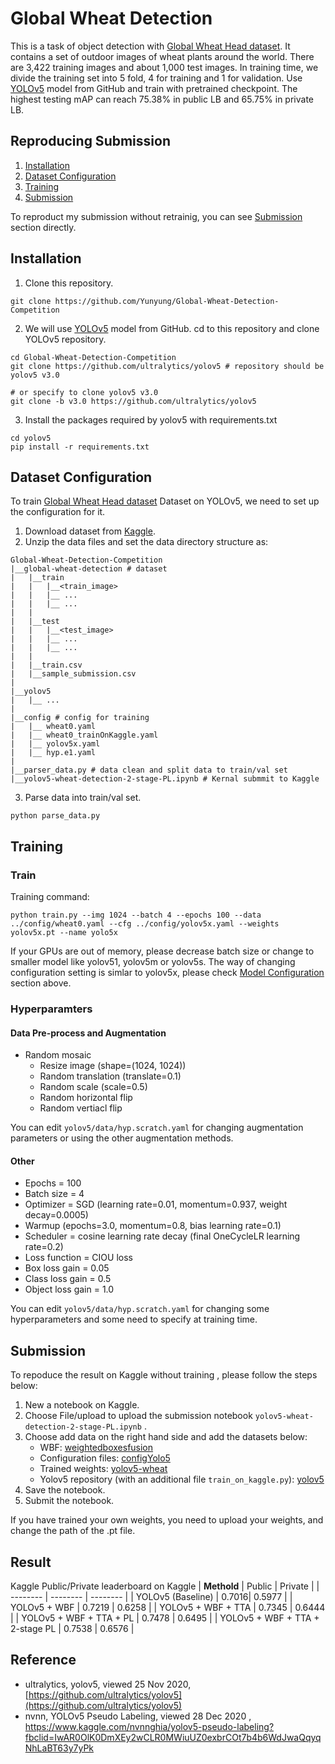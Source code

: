 # Global Wheat Detection

This is a task of object detection with [Global Wheat Head dataset](https://www.kaggle.com/c/global-wheat-detection). It contains a set of outdoor images of wheat plants around the world. There are 3,422 training images and  about 1,000 test images. In training time, we divide the training set into 5 fold, 4 for training and 1 for validation. Use [YOLOv5](https://github.com/ultralytics/yolov5) model from GitHub and train with pretrained checkpoint. The highest testing mAP can reach 75.38% in public LB and 65.75% in private LB.

## Reproducing Submission
1. [Installation](#Installation)
2. [Dataset Configuration](#Dataset-Configuration)
3. [Training](#Training) 
4. [Submission](#Submission)

To reproduct my submission without retrainig, you can see [Submission](#Submission) section directly.

## Installation
1. Clone this repository. 
```
git clone https://github.com/Yunyung/Global-Wheat-Detection-Competition
```

2. We will use [YOLOv5](https://github.com/ultralytics/yolov5) model from GitHub. cd to this repository and clone YOLOv5 repository.
```
cd Global-Wheat-Detection-Competition
git clone https://github.com/ultralytics/yolov5 # repository should be yolov5 v3.0

# or specify to clone yolov5 v3.0 
git clone -b v3.0 https://github.com/ultralytics/yolov5
```

3. Install the packages required by yolov5 with requirements.txt
```
cd yolov5
pip install -r requirements.txt
```


## Dataset Configuration
To train [Global Wheat Head dataset](https://www.kaggle.com/c/global-wheat-detection) Dataset on YOLOv5, we need to set up the configuration for it.
1. Download dataset from [Kaggle](https://www.kaggle.com/c/global-wheat-detection/data).
2. Unzip the data files and set the data directory structure as:
```
Global-Wheat-Detection-Competition
|__global-wheat-detection # dataset
|   |__train
|   |   |__<train_image>
|   |   |__ ...
|   |   |__ ... 
|   |
|   |__test
|   |   |__<test_image>
|   |   |__ ...
|   |   |__ ... 
|   |
|   |__train.csv
|   |__sample_submission.csv
|   
|__yolov5 
|   |__ ...
|   
|__config # config for training
|   |__ wheat0.yaml
|   |__ wheat0_trainOnKaggle.yaml
|   |__ yolov5x.yaml
|   |__ hyp.e1.yaml
|   
|__parser_data.py # data clean and split data to train/val set
|__yolov5-wheat-detection-2-stage-PL.ipynb # Kernal submmit to Kaggle
```
3. Parse data into train/val set.
```
python parse_data.py
``` 

## Training

### Train
Training command:
```
python train.py --img 1024 --batch 4 --epochs 100 --data ../config/wheat0.yaml --cfg ../config/yolov5x.yaml --weights yolov5x.pt --name yolo5x
```
If your GPUs are out of memory, please decrease batch size or change to smaller model like yolov51, yolov5m or yolov5s. The way of changing configuration setting is simlar to yolov5x, please check [Model Configuration](#Model-Configuration) section above.

###  Hyperparamters
#### Data Pre-process and Augmentation
*	Random mosaic
    * Resize image (shape=(1024, 1024))
    * Random translation (translate=0.1)
    * Random scale (scale=0.5)
    * Random horizontal flip
    * Random vertiacl flip

You can edit ```yolov5/data/hyp.scratch.yaml``` for changing augmentation parameters or using the other augmentation methods.

#### Other 
*	Epochs = 100
*	Batch size = 4
*	Optimizer = SGD (learning rate=0.01, momentum=0.937, weight decay=0.0005)
*	Warmup (epochs=3.0, momentum=0.8, bias learning rate=0.1)
*	Scheduler = cosine learning rate decay (final OneCycleLR learning rate=0.2)
*	Loss function = CIOU loss
*	Box loss gain = 0.05
*	Class loss gain = 0.5
*	Object loss gain = 1.0


You can edit ```yolov5/data/hyp.scratch.yaml``` for changing some hyperparameters and some need to specify at training time.


## Submission
To repoduce the result on Kaggle without training , please follow the steps below:
1. New a notebook on Kaggle.
2. Choose File/upload to upload the submission notebook ```yolov5-wheat-detection-2-stage-PL.ipynb``` .
3. Choose add data on the right hand side and add the datasets below:
   * WBF: [weightedboxesfusion](https://www.kaggle.com/shonenkov/weightedboxesfusion)
   * Configuration files: [configYolo5](https://www.kaggle.com/yunyung/configyolo5)
   * Trained weights: [yolov5-wheat](https://www.kaggle.com/yunyung/yolov5-wheat)
   * Yolov5 repository (with an additional file ```train_on_kaggle.py```): [yolov5](https://www.kaggle.com/yunyung/yolov5)
5. Save the notebook.
6. Submit the notebook.

If you have trained your own weights, you need to upload your weights, and change the path of the .pt file.

## Result

Kaggle Public/Private leaderboard on Kaggle
| **Methold**  | Public | Private |
| -------- | -------- | -------- |
| YOLOv5 (Baseline)   | 0.7016| 0.5977     |
| YOLOv5 + WBF     | 0.7219     | 0.6258     |
| YOLOv5 + WBF + TTA     | 0.7345     | 0.6444     |
| YOLOv5 + WBF + TTA + PL     | 0.7478     | 0.6495     |
| YOLOv5 + WBF + TTA + 2-stage PL     | 0.7538     | 0.6576     |

## Reference
*	ultralytics, yolov5, viewed 25 Nov 2020, [https://github.com/ultralytics/yolov5](https://github.com/ultralytics/yolov5)
*    nvnn, YOLOv5 Pseudo Labeling, viewed 28 Dec 2020 , https://www.kaggle.com/nvnnghia/yolov5-pseudo-labeling?fbclid=IwAR0OlK0DmXEy2wCLR0MWiuUZ0exbrCOt7b4b6WdJwaQqyqNhLaBT63y7yPk

